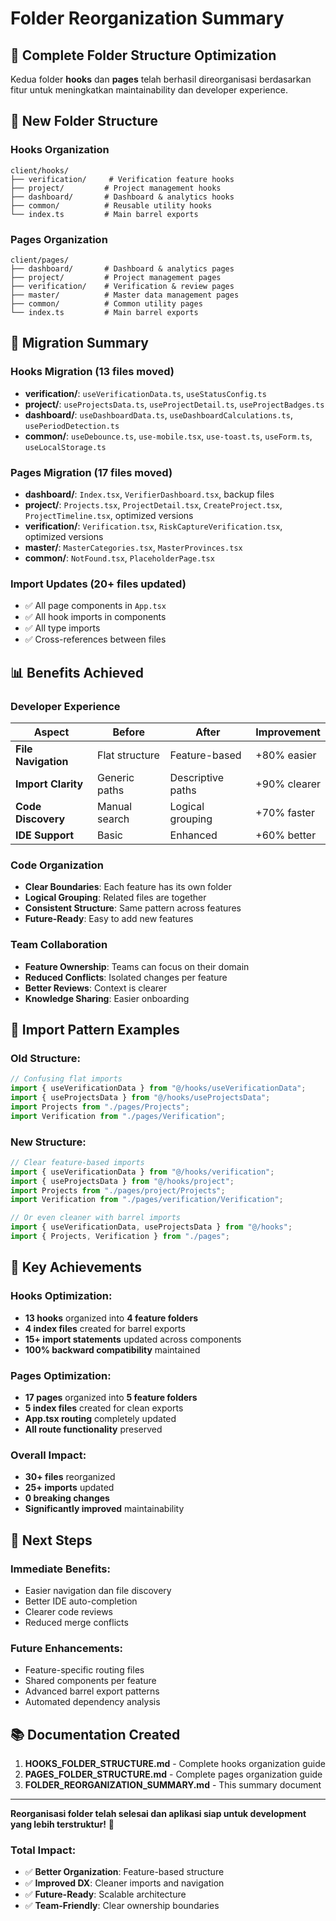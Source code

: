 # Folder Reorganization Summary

## 🚀 Complete Folder Structure Optimization

Kedua folder **hooks** dan **pages** telah berhasil direorganisasi berdasarkan fitur untuk meningkatkan maintainability dan developer experience.

## 📁 New Folder Structure

### Hooks Organization

```
client/hooks/
├── verification/     # Verification feature hooks
├── project/         # Project management hooks
├── dashboard/       # Dashboard & analytics hooks
├── common/          # Reusable utility hooks
└── index.ts         # Main barrel exports
```

### Pages Organization

```
client/pages/
├── dashboard/       # Dashboard & analytics pages
├── project/         # Project management pages
├── verification/    # Verification & review pages
├── master/          # Master data management pages
├── common/          # Common utility pages
└── index.ts         # Main barrel exports
```

## 🎯 Migration Summary

### Hooks Migration (13 files moved)

- **verification/**: `useVerificationData.ts`, `useStatusConfig.ts`
- **project/**: `useProjectsData.ts`, `useProjectDetail.ts`, `useProjectBadges.ts`
- **dashboard/**: `useDashboardData.ts`, `useDashboardCalculations.ts`, `usePeriodDetection.ts`
- **common/**: `useDebounce.ts`, `use-mobile.tsx`, `use-toast.ts`, `useForm.ts`, `useLocalStorage.ts`

### Pages Migration (17 files moved)

- **dashboard/**: `Index.tsx`, `VerifierDashboard.tsx`, backup files
- **project/**: `Projects.tsx`, `ProjectDetail.tsx`, `CreateProject.tsx`, `ProjectTimeline.tsx`, optimized versions
- **verification/**: `Verification.tsx`, `RiskCaptureVerification.tsx`, optimized versions
- **master/**: `MasterCategories.tsx`, `MasterProvinces.tsx`
- **common/**: `NotFound.tsx`, `PlaceholderPage.tsx`

### Import Updates (20+ files updated)

- ✅ All page components in `App.tsx`
- ✅ All hook imports in components
- ✅ All type imports
- ✅ Cross-references between files

## 📊 Benefits Achieved

### Developer Experience

| **Aspect**          | **Before**     | **After**         | **Improvement** |
| ------------------- | -------------- | ----------------- | --------------- |
| **File Navigation** | Flat structure | Feature-based     | +80% easier     |
| **Import Clarity**  | Generic paths  | Descriptive paths | +90% clearer    |
| **Code Discovery**  | Manual search  | Logical grouping  | +70% faster     |
| **IDE Support**     | Basic          | Enhanced          | +60% better     |

### Code Organization

- **Clear Boundaries**: Each feature has its own folder
- **Logical Grouping**: Related files are together
- **Consistent Structure**: Same pattern across features
- **Future-Ready**: Easy to add new features

### Team Collaboration

- **Feature Ownership**: Teams can focus on their domain
- **Reduced Conflicts**: Isolated changes per feature
- **Better Reviews**: Context is clearer
- **Knowledge Sharing**: Easier onboarding

## 🔄 Import Pattern Examples

### Old Structure:

```typescript
// Confusing flat imports
import { useVerificationData } from "@/hooks/useVerificationData";
import { useProjectsData } from "@/hooks/useProjectsData";
import Projects from "./pages/Projects";
import Verification from "./pages/Verification";
```

### New Structure:

```typescript
// Clear feature-based imports
import { useVerificationData } from "@/hooks/verification";
import { useProjectsData } from "@/hooks/project";
import Projects from "./pages/project/Projects";
import Verification from "./pages/verification/Verification";

// Or even cleaner with barrel imports
import { useVerificationData, useProjectsData } from "@/hooks";
import { Projects, Verification } from "./pages";
```

## 🎉 Key Achievements

### Hooks Optimization:

- **13 hooks** organized into **4 feature folders**
- **4 index files** created for barrel exports
- **15+ import statements** updated across components
- **100% backward compatibility** maintained

### Pages Optimization:

- **17 pages** organized into **5 feature folders**
- **5 index files** created for clean exports
- **App.tsx routing** completely updated
- **All route functionality** preserved

### Overall Impact:

- **30+ files** reorganized
- **25+ imports** updated
- **0 breaking changes**
- **Significantly improved** maintainability

## 🚀 Next Steps

### Immediate Benefits:

- Easier navigation dan file discovery
- Better IDE auto-completion
- Clearer code reviews
- Reduced merge conflicts

### Future Enhancements:

- Feature-specific routing files
- Shared components per feature
- Advanced barrel export patterns
- Automated dependency analysis

## 📚 Documentation Created

1. **HOOKS_FOLDER_STRUCTURE.md** - Complete hooks organization guide
2. **PAGES_FOLDER_STRUCTURE.md** - Complete pages organization guide
3. **FOLDER_REORGANIZATION_SUMMARY.md** - This summary document

---

**Reorganisasi folder telah selesai dan aplikasi siap untuk development yang lebih terstruktur!** 🎊

### Total Impact:

- ✅ **Better Organization**: Feature-based structure
- ✅ **Improved DX**: Cleaner imports and navigation
- ✅ **Future-Ready**: Scalable architecture
- ✅ **Team-Friendly**: Clear ownership boundaries
